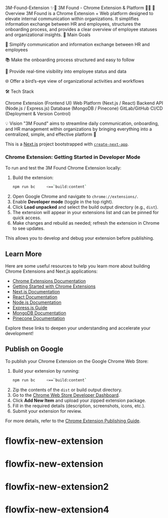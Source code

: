 3M-Found-Extension
✨🚀 3M Found - Chrome Extension & Platform 🚀✨
📌 Overview
3M Found is a Chrome Extension + Web platform designed to elevate
internal communication within organizations. It simplifies information
exchange between HR and employees, structures the onboarding process,
and provides a clear overview of employee statuses and organizational insights.
🎯 Main Goals

🤝 Simplify communication and information exchange between HR and employees

📚 Make the onboarding process structured and easy to follow

👤 Provide real-time visibility into employee status and data

🌐 Offer a bird’s-eye view of organizational activities and workflows

🛠 Tech Stack

Chrome Extension (Frontend UI)
Web Platform (Next.js / React)
Backend API (Node.js / Express.js)
Database (MongoDB / Pinecone)
GitLab/GitHub CI/CD (Deployment & Version Control)

💡 Vision
"3M Found" aims to streamline daily communication, onboarding, and HR management
within organizations by bringing everything into a centralized, simple, and effective platform 🚀

This is a [Next.js](https://nextjs.org) project bootstrapped with [`create-next-app`](https://nextjs.org/docs/pages/api-reference/create-next-app).

### Chrome Extension: Getting Started in Developer Mode

To run and test the 3M Found Chrome Extension locally:

1. Build the extension:
   ```bash
   npm run bc     <==`build:content`
   ```
2. Open Google Chrome and navigate to `chrome://extensions/`.
3. Enable **Developer mode** (toggle in the top right).
4. Click **Load unpacked** and select the build output directory (e.g., `dist`).
5. The extension will appear in your extensions list and can be pinned for quick access.
6. Make changes and rebuild as needed; refresh the extension in Chrome to see updates.

This allows you to develop and debug your extension before publishing.

## Learn More

Here are some useful resources to help you learn more about building Chrome Extensions and Next.js applications:

- [Chrome Extensions Documentation](https://developer.chrome.com/docs/extensions/)
- [Getting Started with Chrome Extensions](https://developer.chrome.com/docs/extensions/mv3/getstarted/)
- [Next.js Documentation](https://nextjs.org/docs)
- [React Documentation](https://react.dev/learn)
- [Node.js Documentation](https://nodejs.org/en/docs)
- [Express.js Guide](https://expressjs.com/en/starter/installing.html)
- [MongoDB Documentation](https://www.mongodb.com/docs/)
- [Pinecone Documentation](https://docs.pinecone.io/)

Explore these links to deepen your understanding and accelerate your development!

## Publish on Google

To publish your Chrome Extension on the Google Chrome Web Store:

1. Build your extension by running:
   ```bash
   npm run bc     <==`build:content`
   ```
2. Zip the contents of the `dist` or build output directory.
3. Go to the [Chrome Web Store Developer Dashboard](https://chrome.google.com/webstore/devconsole).
4. Click **Add New Item** and upload your zipped extension package.
5. Fill in the required details (description, screenshots, icons, etc.).
6. Submit your extension for review.

For more details, refer to the [Chrome Extension Publishing Guide](https://developer.chrome.com/docs/webstore/publish/).

# flowfix-new-extension

# flowfix-new-extension
# flowfix-new-extension2
# flowfix-new-extension4
